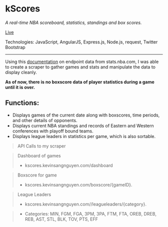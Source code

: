 # kScores
*A real-time NBA scoreboard, statistics, standings and box scores.*

[Live](http://kscores.kevinsangnguyen.com)

Technologies: JavaScript, AngularJS, Express.js, Node.js, request, Twitter Bootstrap

---

Using this [documentation](https://github.com/seemethere/nba_py/wiki/stats.nba.com-Endpoint-Documentation) on endpoint data from stats.nba.com,
I was able to create a scraper to gather games and stats and manipulate the data to display cleanly.

**As of now, there is no boxscore data of player statistics during a game until it is over.**

Functions:
---
- Displays games of the current date along with boxscores, time periods, and other details of opponents.
- Displays current NBA standings and records of Eastern and Western conferences with playoff bound teams.
- Displays league leaders in statistics per game, which is also sortable.
> API Calls to my scraper

> Dashboard of games
> - kscores.kevinsangnguyen.com/dashboard

> Boxscore for game
> - kscores.kevinsangnguyen.com/boxscore/{gameID}.

> League Leaders
> - kscores.kevinsangnguyen.com//leagueleaders/{category}.

> - Categories: MIN, FGM, FGA, 3PM, 3PA, FTM, FTA, OREB, DREB, REB, AST, STL, BLK, TOV, PTS, EFF

